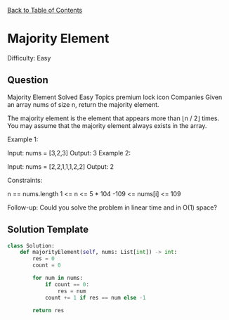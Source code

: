 [Back to Table of Contents](../README.md)

# Majority Element
Difficulty: Easy

## Question
Majority Element
Solved
Easy
Topics
premium lock icon
Companies
Given an array nums of size n, return the majority element.

The majority element is the element that appears more than ⌊n / 2⌋ times. You may assume that the majority element always exists in the array.

 

Example 1:

Input: nums = [3,2,3]
Output: 3
Example 2:

Input: nums = [2,2,1,1,1,2,2]
Output: 2
 

Constraints:

n == nums.length
1 <= n <= 5 * 104
-109 <= nums[i] <= 109
 

Follow-up: Could you solve the problem in linear time and in O(1) space?

## Solution Template
```python
class Solution:
    def majorityElement(self, nums: List[int]) -> int:
        res = 0
        count = 0

        for num in nums:
            if count == 0:
                res = num
            count += 1 if res == num else -1
        
        return res
```
